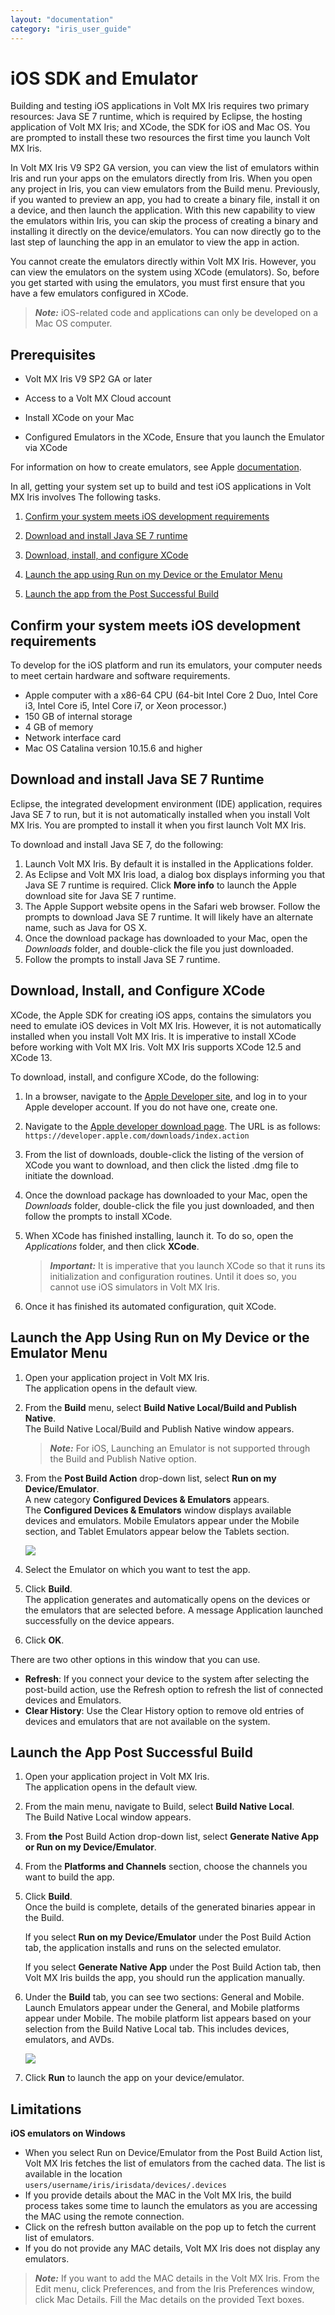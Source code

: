 ```yaml
---
layout: "documentation"
category: "iris_user_guide"
---
```

                          


iOS SDK and Emulator
====================

Building and testing iOS applications in Volt MX Iris requires two primary resources: Java SE 7 runtime, which is required by Eclipse, the hosting application of Volt MX Iris; and XCode, the SDK for iOS and Mac OS. You are prompted to install these two resources the first time you launch Volt MX Iris.

In Volt MX Iris V9 SP2 GA version, you can view the list of emulators within Iris and run your apps on the emulators directly from Iris. When you open any project in Iris, you can view emulators from the Build menu. Previously, if you wanted to preview an app, you had to create a binary file, install it on a device, and then launch the application. With this new capability to view the emulators within Iris, you can skip the process of creating a binary and installing it directly on the device/emulators. You can now directly go to the last step of launching the app in an emulator to view the app in action.

You cannot create the emulators directly within Volt MX Iris. However, you can view the emulators on the system using XCode (emulators). So, before you get started with using the emulators, you must first ensure that you have a few emulators configured in XCode.

> **_Note:_** iOS-related code and applications can only be developed on a Mac OS computer.

Prerequisites
-------------

*   Volt MX Iris V9 SP2 GA or later
*   Access to a Volt MX Cloud account

*   Install XCode on your Mac
*   Configured Emulators in the XCode, Ensure that you launch the Emulator via XCode

For information on how to create emulators, see Apple [documentation](https://developer.apple.com/documentation/xcode/running_your_app_in_the_simulator_or_on_a_device).

In all, getting your system set up to build and test iOS applications in Volt MX Iris involves The following tasks.

1.  [Confirm your system meets iOS development requirements](#confirm-your-system-meets-ios-development-requirements)
2.  [Download and install Java SE 7 runtime](#download-and-install-java-se-7-runtime)
3.  [Download, install, and configure XCode](#download-install-and-configure-xcode)
4.  [Launch the app using Run on my Device or the Emulator Menu](#launch-the-app-using-run-on-my-device-or-the-emulator-menu)
    
5.  [Launch the app from the Post Successful Build](#launch-the-app-post-successful-build)
    

Confirm your system meets iOS development requirements
------------------------------------------------------

To develop for the iOS platform and run its emulators, your computer needs to meet certain hardware and software requirements.

*   Apple computer with a x86-64 CPU (64-bit Intel Core 2 Duo, Intel Core i3, Intel Core i5, Intel Core i7, or Xeon processor.)
*   150 GB of internal storage
*   4 GB of memory
*   Network interface card
*   Mac OS Catalina version 10.15.6 and higher

Download and install Java SE 7 Runtime
--------------------------------------

Eclipse, the integrated development environment (IDE) application, requires Java SE 7 to run, but it is not automatically installed when you install Volt MX Iris. You are prompted to install it when you first launch Volt MX Iris.

To download and install Java SE 7, do the following:

1.  Launch Volt MX Iris. By default it is installed in the Applications folder.
2.  As Eclipse and Volt MX Iris load, a dialog box displays informing you that Java SE 7 runtime is required. Click **More info** to launch the Apple download site for Java SE 7 runtime.
3.  The Apple Support website opens in the Safari web browser. Follow the prompts to download Java SE 7 runtime. It will likely have an alternate name, such as Java for OS X.
4.  Once the download package has downloaded to your Mac, open the _Downloads_ folder, and double-click the file you just downloaded.
5.  Follow the prompts to install Java SE 7 runtime.

Download, Install, and Configure XCode
--------------------------------------

XCode, the Apple SDK for creating iOS apps, contains the simulators you need to emulate iOS devices in Volt MX Iris. However, it is not automatically installed when you install Volt MX Iris. It is imperative to install XCode before working with Volt MX Iris. Volt MX Iris supports XCode 12.5 and XCode 13.

To download, install, and configure XCode, do the following:

1.  In a browser, navigate to the [Apple Developer site](https://developer.apple.com/downloads/index.action), and log in to your Apple developer account. If you do not have one, create one.
2.  Navigate to the [Apple developer download page](https://developer.apple.com/downloads/index.action). The URL is as follows:  
    `https://developer.apple.com/downloads/index.action`
3.  From the list of downloads, double-click the listing of the version of XCode you want to download, and then click the listed .dmg file to initiate the download.

5.  Once the download package has downloaded to your Mac, open the _Downloads_ folder, double-click the file you just downloaded, and then follow the prompts to install XCode.
6.  When XCode has finished installing, launch it. To do so, open the _Applications_ folder, and then click **XCode**.
    
    > **_Important:_** It is imperative that you launch XCode so that it runs its initialization and configuration routines. Until it does so, you cannot use iOS simulators in Volt MX Iris.
    
7.  Once it has finished its automated configuration, quit XCode.

Launch the App Using Run on My Device or the Emulator Menu
----------------------------------------------------------

1.  Open your application project in Volt MX Iris.  
    The application opens in the default view.
2.  From the **Build** menu, select **Build Native Local/Build and Publish Native**.  
    The Build Native Local/Build and Publish Native window appears.
    
    > **_Note:_** For iOS, Launching an Emulator is not supported through the Build and Publish Native option.
    
3.  From the **Post Build Action** drop-down list, select **Run on my Device/Emulator**.  
    A new category **Configured Devices & Emulators** appears.  
    The **Configured Devices & Emulators** window displays available devices and emulators. Mobile Emulators appear under the Mobile section, and Tablet Emulators appear below the Tablets section.  
      
    ![](Resources/Images/Emulators_AVDs1.png)
4.  Select the Emulator on which you want to test the app.
5.  Click **Build**.  
    The application generates and automatically opens on the devices or the emulators that are selected before. A message Application launched successfully on the device appears.
6.  Click **OK**.

There are two other options in this window that you can use.

*   **Refresh**: If you connect your device to the system after selecting the post-build action, use the Refresh option to refresh the list of connected devices and Emulators.
*   **Clear History**: Use the Clear History option to remove old entries of devices and emulators that are not available on the system.

Launch the App Post Successful Build
------------------------------------

1.  Open your application project in Volt MX Iris.  
    The application opens in the default view.
2.  From the main menu, navigate to Build, select **Build Native Local**.  
    The Build Native Local window appears.
3.  From **the** Post Build Action drop-down list, select **Generate Native App or Run on my Device/Emulator**.
4.  From the **Platforms and Channels** section, choose the channels you want to build the app.
5.  Click **Build**.  
    Once the build is complete, details of the generated binaries appear in the Build.  
      
    If you select **Run on my Device/Emulator** under the Post Build Action tab, the application installs and runs on the selected emulator.  
      
    If you select **Generate Native App** under the Post Build Action tab, then Volt MX Iris builds the app, you should run the application manually.
6.  Under the **Build** tab, you can see two sections: General and Mobile. Launch Emulators appear under the General, and Mobile platforms appear under Mobile. The mobile platform list appears based on your selection from the Build Native Local tab. This includes devices, emulators, and AVDs.  
      
    ![](Resources/Images/Emulators_AVDs3_672x241.png)
7.  Click **Run** to launch the app on your device/emulator.

Limitations
-----------

**iOS emulators on Windows**

*   When you select Run on Device/Emulator from the Post Build Action list, Volt MX Iris fetches the list of emulators from the cached data. The list is available in the location `users/username/iris/irisdata/devices/.devices`
*   If you provide details about the MAC in the Volt MX Iris, the build process takes some time to launch the emulators as you are accessing the MAC using the remote connection.
*   Click on the refresh button available on the pop up to fetch the current list of emulators.
*   If you do not provide any MAC details, Volt MX Iris does not display any emulators.

> **_Note:_** If you want to add the MAC details in the Volt MX Iris. From the Edit menu, click Preferences, and from the Iris Preferences window, click Mac Details. Fill the Mac details on the provided Text boxes.
